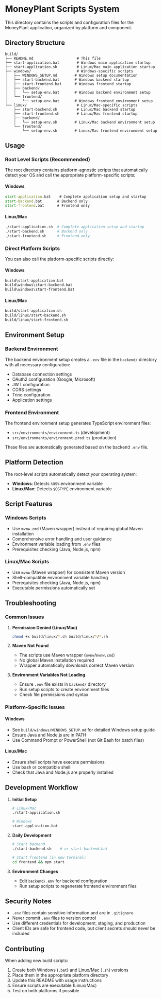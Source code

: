 # MoneyPlant Scripts System

This directory contains the scripts and configuration files for the MoneyPlant application, organized by platform and component.

## Directory Structure

```
build/
├── README.md                    # This file
├── start-application.bat        # Windows main application startup
├── start-application.sh         # Linux/Mac main application startup
├── windows/                     # Windows-specific scripts
│   ├── WINDOWS_SETUP.md        # Windows setup documentation
│   ├── start-backend.bat       # Windows backend startup
│   ├── start-frontend.bat      # Windows frontend startup
│   ├── backend/
│   │   └── setup-env.bat       # Windows backend environment setup
│   └── frontend/
│       └── setup-env.bat       # Windows frontend environment setup
└── linux/                       # Linux/Mac-specific scripts
    ├── start-backend.sh         # Linux/Mac backend startup
    ├── start-frontend.sh        # Linux/Mac frontend startup
    ├── backend/
    │   └── setup-env.sh        # Linux/Mac backend environment setup
    └── frontend/
        └── setup-env.sh        # Linux/Mac frontend environment setup
```

## Usage

### Root Level Scripts (Recommended)

The root directory contains platform-agnostic scripts that automatically detect your OS and call the appropriate platform-specific scripts:

#### Windows
```cmd
start-application.bat    # Complete application setup and startup
start-backend.bat       # Backend only
start-frontend.bat      # Frontend only
```

#### Linux/Mac
```bash
./start-application.sh  # Complete application setup and startup
./start-backend.sh      # Backend only
./start-frontend.sh     # Frontend only
```

### Direct Platform Scripts

You can also call the platform-specific scripts directly:

#### Windows
```cmd
build\start-application.bat
build\windows\start-backend.bat
build\windows\start-frontend.bat
```

#### Linux/Mac
```bash
build/start-application.sh
build/linux/start-backend.sh
build/linux/start-frontend.sh
```

## Environment Setup

### Backend Environment

The backend environment setup creates a `.env` file in the `backend/` directory with all necessary configuration:

- Database connection settings
- OAuth2 configuration (Google, Microsoft)
- JWT configuration
- CORS settings
- Trino configuration
- Application settings

### Frontend Environment

The frontend environment setup generates TypeScript environment files:

- `src/environments/environment.ts` (development)
- `src/environments/environment.prod.ts` (production)

These files are automatically generated based on the backend `.env` file.

## Platform Detection

The root-level scripts automatically detect your operating system:

- **Windows**: Detects `%OS%` environment variable
- **Linux/Mac**: Detects `$OSTYPE` environment variable

## Script Features

### Windows Scripts
- Use `mvnw.cmd` (Maven wrapper) instead of requiring global Maven installation
- Comprehensive error handling and user guidance
- Environment variable loading from `.env` files
- Prerequisites checking (Java, Node.js, npm)

### Linux/Mac Scripts
- Use `mvnw` (Maven wrapper) for consistent Maven version
- Shell-compatible environment variable handling
- Prerequisites checking (Java, Node.js, npm)
- Executable permissions automatically set

## Troubleshooting

### Common Issues

1. **Permission Denied (Linux/Mac)**
   ```bash
   chmod +x build/linux/*.sh build/linux/*/*.sh
   ```

2. **Maven Not Found**
   - The scripts use Maven wrapper (`mvnw`/`mvnw.cmd`)
   - No global Maven installation required
   - Wrapper automatically downloads correct Maven version

3. **Environment Variables Not Loading**
   - Ensure `.env` file exists in `backend/` directory
   - Run setup scripts to create environment files
   - Check file permissions and syntax

### Platform-Specific Issues

#### Windows
- See `build/windows/WINDOWS_SETUP.md` for detailed Windows setup guide
- Ensure Java and Node.js are in PATH
- Use Command Prompt or PowerShell (not Git Bash for batch files)

#### Linux/Mac
- Ensure shell scripts have execute permissions
- Use bash or compatible shell
- Check that Java and Node.js are properly installed

## Development Workflow

1. **Initial Setup**
   ```bash
   # Linux/Mac
   ./start-application.sh
   
   # Windows
   start-application.bat
   ```

2. **Daily Development**
   ```bash
   # Start backend
   ./start-backend.sh    # or start-backend.bat
   
   # Start frontend (in new terminal)
   cd frontend && npm start
   ```

3. **Environment Changes**
   - Edit `backend/.env` for backend configuration
   - Run setup scripts to regenerate frontend environment files

## Security Notes

- `.env` files contain sensitive information and are in `.gitignore`
- Never commit `.env` files to version control
- Use different credentials for development, staging, and production
- Client IDs are safe for frontend code, but client secrets should never be included

## Contributing

When adding new build scripts:

1. Create both Windows (`.bat`) and Linux/Mac (`.sh`) versions
2. Place them in the appropriate platform directory
3. Update this README with usage instructions
4. Ensure scripts are executable (Linux/Mac)
5. Test on both platforms if possible 